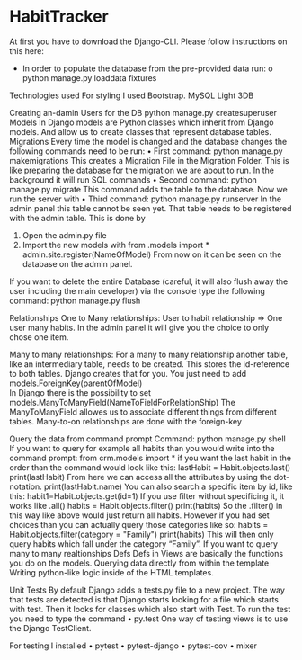 # HabitTracker

At first you have to download the Django-CLI. Please follow instructions on this here:

-	In order to populate the database from the pre-provided data run: 
o	python manage.py loaddata fixtures

Technologies used
For styling I used Bootstrap. 
MySQL Light 3DB

Creating an-damin Users for the DB 
python manage.py createsuperuser
Models 
In Django models are Python classes which inherit from Django models. And allow us to create classes that represent database tables. 
Migrations 
Every time the model is changed and the database changes the following commands need to be run:
•	First command: python manage.py makemigrations
This creates a Migration File in the Migration Folder. This is like preparing the database for the migration we are about to run. In the background it will run SQL commands 
•	Second command: python manage.py migrate
This command adds the table to the database. 
Now we run the server with 
•	Third command: python manage.py runserver
In the admin panel this table cannot be seen yet. That table needs to be registered with the admin table. This is done by 
1.	Open the admin.py file 
2.	Import the new models with from .models import *     admin.site.register(NameOfModel)
From now on it can be seen on the database on the admin panel. 

If you want to delete the entire Database (careful, it will also flush away the user including the main developer) via the console type the following command:
python manage.py flush

Relationships
One to Many relationships: User to habit relationship  => One user many habits. 
In the admin panel it will give you the choice to only chose one item. 

Many to many relationships:
For a many to many relationship another table, like an intermediary table, needs to be created. This stores the id-reference to both tables. Django creates that for you. You just need to add models.ForeignKey(parentOfModel)  
In Django there is the possibility to set models.ManyToManyField(NameToFieldForRelationShip) 
The ManyToManyField allowes us to associate different things from different tables.
Many-to-on relationships are done with the foreign-key


Query the data from command prompt
Command: python manage.py shell
If you want to query for example all habits than you would write into the command prompt:
from crm.models import *
if you want the last habit in the order than the command would look like this:
lastHabit = Habit.objects.last()
print(lastHabit)
From here we can access all the attributes by using the dot-notation. 
print(lastHabit.name)
You can also search a specific item by id, like this: 
habit1=Habit.objects.get(id=1) 
If you use filter without specificing it, it works like .all() 
habits = Habit.objects.filter()
print(habits)
So the .filter() in this way like above would just return all habits. 
However if you had set choices than you can actually query those categories like so:
habits = Habit.objects.filter(category = "Family")
print(habits)
This will then only query habits which fall under the category “Family”.
If you want to query many to many realtionships
Defs
Defs in Views are basically the functions you do on the models.
Querying data directly from within the template
Writing python-like logic inside of the HTML templates. 

Unit Tests
By default Django adds a tests.py file to a new project. 
The way that tests are detected is that Django starts looking for a file which starts with test. Then it looks for classes which also start with Test. 
To run the test you need to type the command 
•	py.test
One way of testing views is to use the Django TestClient. 

For testing I installed
•	pytest 
•	pytest-django
•	pytest-cov
•	mixer 



